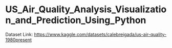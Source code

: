 # US_Air_Quality_Analysis_Visualization_and_Prediction_Using_Python

Dataset Link: https://www.kaggle.com/datasets/calebreigada/us-air-quality-1980present
